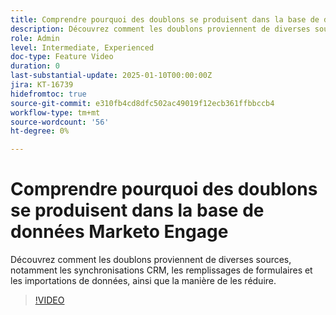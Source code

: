 ```yaml
---
title: Comprendre pourquoi des doublons se produisent dans la base de données Marketo Engage
description: Découvrez comment les doublons proviennent de diverses sources, notamment les synchronisations CRM, les remplissages de formulaires et les importations de données, ainsi que la manière de les réduire.
role: Admin
level: Intermediate, Experienced
doc-type: Feature Video
duration: 0
last-substantial-update: 2025-01-10T00:00:00Z
jira: KT-16739
hidefromtoc: true
source-git-commit: e310fb4cd8dfc502ac49019f12ecb361ffbbccb4
workflow-type: tm+mt
source-wordcount: '56'
ht-degree: 0%

---
```



# Comprendre pourquoi des doublons se produisent dans la base de données Marketo Engage

Découvrez comment les doublons proviennent de diverses sources, notamment les synchronisations CRM, les remplissages de formulaires et les importations de données, ainsi que la manière de les réduire.

>[!VIDEO](https://video.tv.adobe.com/v/3441864/?learn=on&enablevpops)
